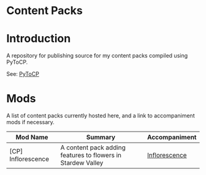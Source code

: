 # Content Packs

# Introduction
A repository for publishing source for my content packs compiled using PyToCP.

See: [PyToCP](https://github.com/aceynk/PyToCP)

# Mods
A list of content packs currently hosted here, and a link to accompaniment mods if necessary.

| Mod Name           | Summary                                                     | Accompaniment                                            |
| ------------------ | ----------------------------------------------------------- | -------------------------------------------------------- |
| [CP] Inflorescence | A content pack adding features to flowers in Stardew Valley | [Inflorescence](https://github.com/aceynk/Inflorescence) |
